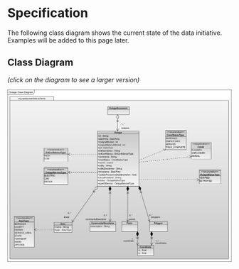 # Specification

The following class diagram shows the current state of the data initiative.  Examples will be added to this page later.

## Class Diagram
*(click on the diagram to see a larger version)*

![](class-diagram.jpg)



